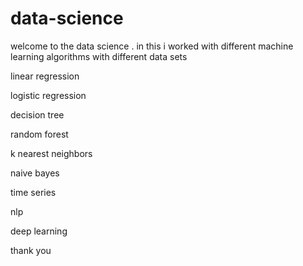 # data-science
welcome to the  data science . in this   i worked  with different machine learning algorithms with different data sets 


linear regression

logistic regression

decision tree

random forest 

k nearest neighbors

naive bayes

time series 

nlp

deep learning 

thank you 
